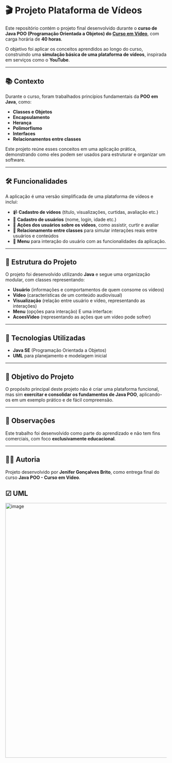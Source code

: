 # 🎬 Projeto Plataforma de Vídeos

Este repositório contém o projeto final desenvolvido durante o **curso de Java POO (Programação Orientada a Objetos) do [Curso em Vídeo](https://www.cursoemvideo.com/)**, com carga horária de **40 horas**.  

O objetivo foi aplicar os conceitos aprendidos ao longo do curso, construindo uma **simulação básica de uma plataforma de vídeos**, inspirada em serviços como o **YouTube**.  

---

## 📚 Contexto

Durante o curso, foram trabalhados princípios fundamentais da **POO em Java**, como:
- **Classes e Objetos**
- **Encapsulamento**
- **Herança**
- **Polimorfismo**
- **Interfaces**
- **Relacionamentos entre classes**

Este projeto reúne esses conceitos em uma aplicação prática, demonstrando como eles podem ser usados para estruturar e organizar um software.

---

## 🛠️ Funcionalidades

A aplicação é uma versão simplificada de uma plataforma de vídeos e inclui:
- 📹 **Cadastro de vídeos** (título, visualizações, curtidas, avaliação etc.)
- 👤 **Cadastro de usuários** (nome, login, idade etc.)
- 🎥 **Ações dos usuários sobre os vídeos**, como assistir, curtir e avaliar
- 🔄 **Relacionamento entre classes** para simular interações reais entre usuários e conteúdos
- 📜 **Menu** para interação do usuário com as funcionalidades da aplicação.

---

## 🧩 Estrutura do Projeto

O projeto foi desenvolvido utilizando **Java** e segue uma organização modular, com classes representando:
- **Usuário** (informações e comportamentos de quem consome os vídeos)
- **Vídeo** (características de um conteúdo audiovisual)
- **Visualização** (relação entre usuário e vídeo, representando as interações)
- **Menu** (opções para interação)
E uma interface:
- **AcoesVideo** (representando as ações que um vídeo pode sofrer)

---

## 🚀 Tecnologias Utilizadas

- **Java SE** (Programação Orientada a Objetos)
- **UML** para planejamento e modelagem inicial

---

## 🎯 Objetivo do Projeto

O propósito principal deste projeto não é criar uma plataforma funcional, mas sim **exercitar e consolidar os fundamentos de Java POO**, aplicando-os em um exemplo prático e de fácil compreensão.

---

## 📌 Observações

Este trabalho foi desenvolvido como parte do aprendizado e não tem fins comerciais, com foco **exclusivamente educacional**.

---

## 👩‍💻 Autoria

Projeto desenvolvido por **Jenifer Gonçalves Brito**, como entrega final do curso **Java POO - Curso em Vídeo**.

## ☑ UML

<img width="1001" height="795" alt="image" src="https://github.com/user-attachments/assets/6c4e69b2-be0d-4cc8-adac-6e4057d5fa5c" />
